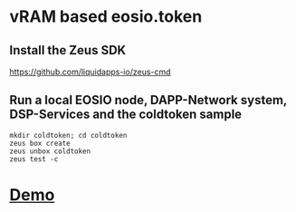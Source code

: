 # vRAM based eosio.token

## Install the Zeus SDK

https://github.com/liquidapps-io/zeus-cmd

## Run a local EOSIO node, DAPP-Network system, DSP-Services and the coldtoken sample
```
mkdir coldtoken; cd coldtoken
zeus box create
zeus unbox coldtoken
zeus test -c
```

# [Demo](https://asciinema.org/a/lWBaTBB5k4ZfW8RUM4kOVUbey)
